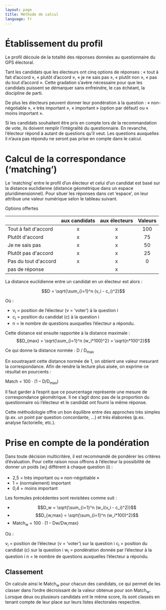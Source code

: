 ```yaml
---
layout: page
title: Méthode de calcul
language: fr
---
```

# Établissement du profil

Le profil découle de la totalité des réponses données au questionnaire du GPS électoral.

Tant les candidats que les électeurs ont cinq options de réponses : « tout à fait d’accord », « plutôt d’accord », « je ne sais pas », « plutôt non », « pas du tout d’accord ». Cette gradation s’avère nécessaire pour que les candidats puissent se démarquer sans enfreindre, le cas échéant, la discipline de parti.

De plus les électeurs peuvent donner leur pondération à la question : « non-négotiable », « très important », « important » (option par défaut) ou « moins important ».

Si les candidats souhaitent être pris en compte lors de la recommandation de vote, ils doivent remplir l’intégralité du questionnaire. En revanche, l’électeur répond à autant de questions qu’il veut. Les questions auxquelles il n’aura pas répondu ne seront pas prise en compte dans le calcul.

# Calcul de la correspondance (‘matching’)

Le ‘matching’ entre le profil d’un électeur et celui d’un candidat est basé sur la distance euclidienne (distance géométrique dans un espace pluridimensionnel). Pour situer les réponses dans cet ‘espace’, on leur attribue une valeur numérique selon le tableau suivant.

Options offertes

| | aux candidats | aux électeurs | Valeurs |
|:---|:---:|:---:|:---:|
| Tout à fait d'accord | x | x | 100 |
| Plutôt d'accord | x | x | 75 |
| Je ne sais pas | x | x | 50 |
| Plutôt pas d'accord | x | x | 25 |
| Pas du tout d'accord | x | x | 0 |
| pas de réponse | | x | |

La distance euclidienne entre un candidat en un électeur est alors :

$$D = \sqrt{\sum_{i=1}^n (v_i - c_i)^2}$$

Où : 

* v<sub>i</sub> = position de l’électeur (v = ‘voter’) à la question i
* c<sub>i</sub> = position du candidat (c) à la question i
* n = le nombre de questions auxquelles l’électeur a répondu.

Cette distance est ensuite rapportée à la distance maximale :
$$D_{max} = \sqrt{\sum_{i=1}^n (w_i*100)^2} = \sqrt{n*100^2}$$

Ce qui donne la distance normée : D / D<sub>max</sub>

En soustrayant cette distance normée de 1, on obtient une valeur mesurant la correspondance. Afin de rendre la lecture plus aisée, on exprime ce résultat en pourcents :

Match = 100 ∙ (1 – D/D<sub>max</sub>)

Il faut garder à l’esprit que ce pourcentage représente une mesure de correspondance géométrique. Il ne s’agit donc pas de la proportion du questionnaire où l’électeur et le candidat ont fourni la même réponse.

Cette méthodologie offre un bon équilibre entre des approches très simples (p.ex. un point par question concordante, …) et très élaborées (p.ex. analyse factorielle, etc.).

# Prise en compte de la pondération

Dans toute décision multicritère, il est recommandé de pondérer les critères d’évaluation. Pour cette raison nous offrons à l’électeur la possibilité de donner un poids (w<sub>i</sub>) différent à chaque question (i) :

* 2,5 = très important ou « non-négotiable »
* 1 = (normalement) important
* 0,4 = moins important

Les formules précédentes sont revisitées comme suit :
*   $$D_w = \sqrt{\sum_{i=1}^n (w_i(v_i - c_i)^2)}$$
*   $$D_{w,max} = \sqrt{\sum_{i=1}^n (w_i*100)^2}$$
* Match<sub>w</sub> = 100 ∙ (1 – Dw/Dw,max)

Où : 

v<sub>i</sub> = position de l’électeur (v = ‘voter’) sur la question i
c<sub>i</sub> = position du candidat (c) sur la question i
w<sub>i</sub> = pondération donnée par l’électeur à la question i
n = le nombre de questions auxquelles l’électeur a répondu.

## Classement

On calcule ainsi le Match<sub>w</sub> pour chacun des candidats, ce qui permet de les classer dans l’ordre décroissant de la valeur obtenue pour son Match<sub>w</sub>.
Lorsque deux ou plusieurs candidats ont le même score, ils sont classés en tenant compte de leur place sur leurs listes électorales respective.
